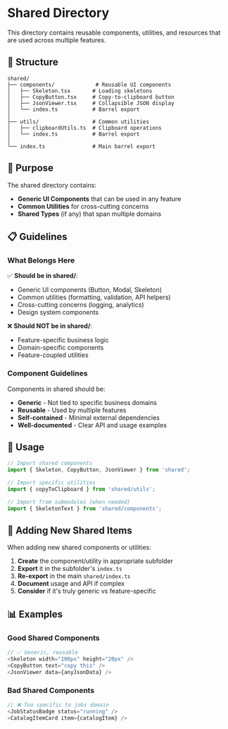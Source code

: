 # Shared Directory

This directory contains reusable components, utilities, and resources that are used across multiple features.

## 📁 Structure

```
shared/
├── components/             # Reusable UI components
│   ├── Skeleton.tsx       # Loading skeletons
│   ├── CopyButton.tsx     # Copy-to-clipboard button
│   ├── JsonViewer.tsx     # Collapsible JSON display
│   └── index.ts           # Barrel export
│
├── utils/                 # Common utilities
│   ├── clipboardUtils.ts  # Clipboard operations
│   └── index.ts           # Barrel export
│
└── index.ts               # Main barrel export
```

## 🎯 Purpose

The shared directory contains:
- **Generic UI Components** that can be used in any feature
- **Common Utilities** for cross-cutting concerns
- **Shared Types** (if any) that span multiple domains

## 📋 Guidelines

### **What Belongs Here**

✅ **Should be in shared/**:
- Generic UI components (Button, Modal, Skeleton)
- Common utilities (formatting, validation, API helpers)
- Cross-cutting concerns (logging, analytics)
- Design system components

❌ **Should NOT be in shared/**:
- Feature-specific business logic
- Domain-specific components
- Feature-coupled utilities

### **Component Guidelines**

Components in shared should be:
- **Generic** - Not tied to specific business domains
- **Reusable** - Used by multiple features
- **Self-contained** - Minimal external dependencies
- **Well-documented** - Clear API and usage examples

## 🔧 Usage

```typescript
// Import shared components
import { Skeleton, CopyButton, JsonViewer } from 'shared';

// Import specific utilities
import { copyToClipboard } from 'shared/utils';

// Import from submodules (when needed)
import { SkeletonText } from 'shared/components';
```

## 🚀 Adding New Shared Items

When adding new shared components or utilities:

1. **Create** the component/utility in appropriate subfolder
2. **Export** it in the subfolder's `index.ts`
3. **Re-export** in the main `shared/index.ts`
4. **Document** usage and API if complex
5. **Consider** if it's truly generic vs feature-specific

## 📊 Examples

### **Good Shared Components**
```typescript
// ✅ Generic, reusable
<Skeleton width="100px" height="20px" />
<CopyButton text="copy this" />
<JsonViewer data={anyJsonData} />
```

### **Bad Shared Components**
```typescript
// ❌ Too specific to jobs domain
<JobStatusBadge status="running" />
<CatalogItemCard item={catalogItem} />
```
